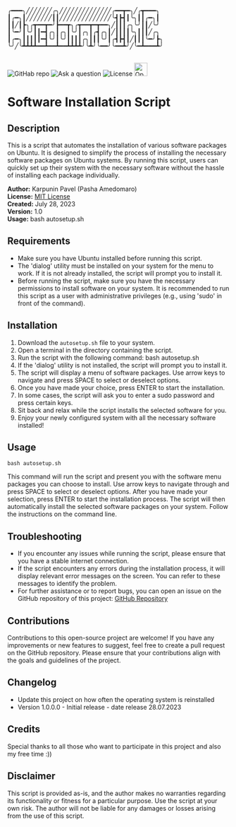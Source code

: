 <pre>

╭━━━╮╱╱╱╱╱╱╱╭╮╱╱╱╱╱╱╱╱╱╱╱╱╱╱╭━━┳━╮╱╭┳━━━╮
┃╭━╮┃╱╱╱╱╱╱╱┃┃╱╱╱╱╱╱╱╱╱╱╱╱╱╱╰┫┣┫┃╰╮┃┃╭━╮┃
┃┃╱┃┣╮╭┳━━┳━╯┣━━┳╮╭┳━━┳━┳━━╮╱┃┃┃╭╮╰╯┃┃╱╰╯
┃╰━╯┃╰╯┃┃━┫╭╮┃╭╮┃╰╯┃╭╮┃╭┫╭╮┃╱┃┃┃┃╰╮┃┃┃╱╭╮
┃╭━╮┃┃┃┃┃━┫╰╯┃╰╯┃┃┃┃╭╮┃┃┃╰╯┃╭┫┣┫┃╱┃┃┃╰━╯┣╮
╰╯╱╰┻┻┻┻━━┻━━┻━━┻┻┻┻╯╰┻╯╰━━╯╰━━┻╯╱╰━┻━━━┻╯

</pre>
![GitHab repo](https://img.shields.io/badge/Repo-GitHub-yellow?link=https%3A%2F%2Fgithub.com%2FKarpuninP%2Fautosetup-sh)
![Ask a question](https://img.shields.io/badge/Ask-Telegram-yellow?link=https%3A%2F%2Ft.me%2Famedomaro)
![License](https://img.shields.io/badge/License-MIT-blue?link=https%3A%2F%2Fopensource.org%2Flicenses%2FMIT)
<img src="https://www.cdnlogo.com/logos/o/94/open-source.svg" alt="Open Source Project Logo" height="30">

# Software Installation Script


## Description

This is a script that automates the installation of various software packages on Ubuntu. It is designed to simplify the process of installing the necessary software packages on Ubuntu systems. By running this script, users can quickly set up their system with the necessary software without the hassle of installing each package individually.

**Author:** Karpunin Pavel (Pasha Amedomaro)   
**License:** [MIT License](https://opensource.org/licenses/MIT)  
**Created:** July 28, 2023  
**Version:** 1.0  
**Usage:** bash autosetup.sh

## Requirements

- Make sure you have Ubuntu installed before running this script.
- The 'dialog' utility must be installed on your system for the menu to work. If it is not already installed, the script will prompt you to install it.
- Before running the script, make sure you have the necessary permissions to install software on your system. It is recommended to run this script as a user with administrative privileges (e.g., using 'sudo' in front of the command).

## Installation

1. Download the `autosetup.sh` file to your system.
2. Open a terminal in the directory containing the script.
3. Run the script with the following command:
   bash autosetup.sh
4. If the 'dialog' utility is not installed, the script will prompt you to install it.
5. The script will display a menu of software packages. Use arrow keys to navigate and press SPACE to select or deselect options.
6. Once you have made your choice, press ENTER to start the installation.
7. In some cases, the script will ask you to enter a sudo password and press certain keys.
8. Sit back and relax while the script installs the selected software for you.
9. Enjoy your newly configured system with all the necessary software installed!

## Usage

    bash autosetup.sh

This command will run the script and present you with the software menu packages you can choose to install. Use arrow keys to navigate through and press SPACE to select or deselect options. After you have made your selection, press ENTER to start the installation process. The script will then automatically install the selected software packages on your system. Follow the instructions on the command line.

## Troubleshooting

- If you encounter any issues while running the script, please ensure that you have a stable internet connection.
- If the script encounters any errors during the installation process, it will display relevant error messages on the screen. You can refer to these messages to identify the problem.
- For further assistance or to report bugs, you can open an issue on the GitHub repository of this project: [GitHub Repository](https://github.com/amedomaro/my_awesome_install_script/issues)

## Contributions

Contributions to this open-source project are welcome! If you have any improvements or new features to suggest, feel free to create a pull request on the GitHub repository. Please ensure that your contributions align with the goals and guidelines of the project.

## Changelog

- Update this project on how often the operating system is reinstalled
- Version 1.0.0.0 - Initial release - date release 28.07.2023

## Credits

Special thanks to all those who want to participate in this project and also my free time :))

## Disclaimer

This script is provided as-is, and the author makes no warranties regarding its functionality or fitness for a particular purpose. Use the script at your own risk. The author will not be liable for any damages or losses arising from the use of this script.

